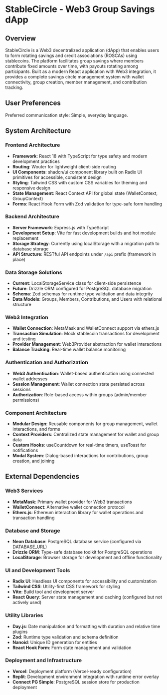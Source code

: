# StableCircle - Web3 Group Savings dApp

## Overview

StableCircle is a Web3 decentralized application (dApp) that enables users to form rotating savings and credit associations (ROSCAs) using stablecoins. The platform facilitates group savings where members contribute fixed amounts over time, with payouts rotating among participants. Built as a modern React application with Web3 integration, it provides a complete savings circle management system with wallet connectivity, group creation, member management, and contribution tracking.

## User Preferences

Preferred communication style: Simple, everyday language.

## System Architecture

### Frontend Architecture
- **Framework**: React 18 with TypeScript for type safety and modern development practices
- **Routing**: Wouter for lightweight client-side routing
- **UI Components**: shadcn/ui component library built on Radix UI primitives for accessible, consistent design
- **Styling**: Tailwind CSS with custom CSS variables for theming and responsive design
- **State Management**: React Context API for global state (WalletContext, GroupContext)
- **Forms**: React Hook Form with Zod validation for type-safe form handling

### Backend Architecture
- **Server Framework**: Express.js with TypeScript
- **Development Setup**: Vite for fast development builds and hot module replacement
- **Storage Strategy**: Currently using localStorage with a migration path to database storage
- **API Structure**: RESTful API endpoints under `/api` prefix (framework in place)

### Data Storage Solutions
- **Current**: LocalStorageService class for client-side persistence
- **Future**: Drizzle ORM configured for PostgreSQL database migration
- **Schema**: Zod schemas for runtime type validation and data integrity
- **Data Models**: Groups, Members, Contributions, and Users with relational structure

### Web3 Integration
- **Wallet Connection**: MetaMask and WalletConnect support via ethers.js
- **Transaction Simulation**: Mock stablecoin transactions for development and testing
- **Provider Management**: Web3Provider abstraction for wallet interactions
- **Balance Tracking**: Real-time wallet balance monitoring

### Authentication and Authorization
- **Web3 Authentication**: Wallet-based authentication using connected wallet addresses
- **Session Management**: Wallet connection state persisted across sessions
- **Authorization**: Role-based access within groups (admin/member permissions)

### Component Architecture
- **Modular Design**: Reusable components for group management, wallet interactions, and forms
- **Context Providers**: Centralized state management for wallet and group data
- **Custom Hooks**: useCountdown for real-time timers, useToast for notifications
- **Modal System**: Dialog-based interactions for contributions, group creation, and joining

## External Dependencies

### Web3 Services
- **MetaMask**: Primary wallet provider for Web3 transactions
- **WalletConnect**: Alternative wallet connection protocol
- **Ethers.js**: Ethereum interaction library for wallet operations and transaction handling

### Database and Storage
- **Neon Database**: PostgreSQL database service (configured via DATABASE_URL)
- **Drizzle ORM**: Type-safe database toolkit for PostgreSQL operations
- **LocalStorage**: Browser storage for development and offline functionality

### UI and Development Tools
- **Radix UI**: Headless UI components for accessibility and customization
- **Tailwind CSS**: Utility-first CSS framework for styling
- **Vite**: Build tool and development server
- **React Query**: Server state management and caching (configured but not actively used)

### Utility Libraries
- **Day.js**: Date manipulation and formatting with duration and relative time plugins
- **Zod**: Runtime type validation and schema definition
- **Nanoid**: Unique ID generation for entities
- **React Hook Form**: Form state management and validation

### Deployment and Infrastructure
- **Vercel**: Deployment platform (Vercel-ready configuration)
- **Replit**: Development environment integration with runtime error overlay
- **Connect PG Simple**: PostgreSQL session store for production deployment